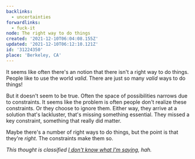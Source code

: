 ```yaml
---
backlinks:
  - uncertainties
forwardlinks:
  - fuck-it
node: The right way to do things
created: '2021-12-10T06:04:08.155Z'
updated: '2021-12-10T06:12:10.121Z'
id: '31224350'
place: 'Berkeley, CA'
---
```

It seems like often there's an notion that there isn't a right way to do things. People like to use the world *valid*. There are just so many *valid* ways to do things!

But it doesn't seem to be true. Often the space of possibilities narrows due to constraints. It seems like the problem is often people don't realize these constraints. Or they choose to ignore them. Either way, they arrive at a solution that's lackluster, that's missing something essential. They missed a key constraint, something that really did matter. 

Maybe there's a number of right ways to do things, but the point is that they're *right*. The constraints make them so. 

*This thought is classified [I don't know what I'm saying](fuck-it.md), hah.*
